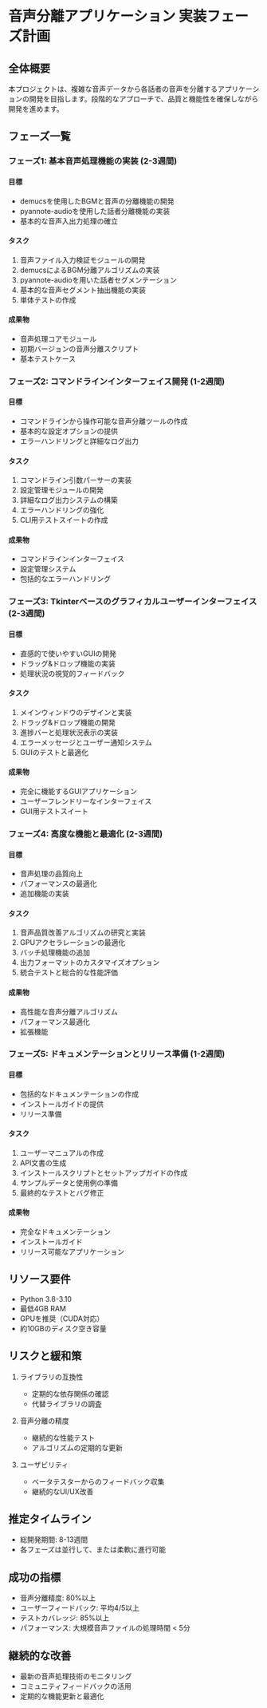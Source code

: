 # 音声分離アプリケーション 実装フェーズ計画

## 全体概要
本プロジェクトは、複雑な音声データから各話者の音声を分離するアプリケーションの開発を目指します。段階的なアプローチで、品質と機能性を確保しながら開発を進めます。

## フェーズ一覧

### フェーズ1: 基本音声処理機能の実装 (2-3週間)
#### 目標
- demucsを使用したBGMと音声の分離機能の開発
- pyannote-audioを使用した話者分離機能の実装
- 基本的な音声入出力処理の確立

#### タスク
1. 音声ファイル入力検証モジュールの開発
2. demucsによるBGM分離アルゴリズムの実装
3. pyannote-audioを用いた話者セグメンテーション
4. 基本的な音声セグメント抽出機能の実装
5. 単体テストの作成

#### 成果物
- 音声処理コアモジュール
- 初期バージョンの音声分離スクリプト
- 基本テストケース

### フェーズ2: コマンドラインインターフェイス開発 (1-2週間)
#### 目標
- コマンドラインから操作可能な音声分離ツールの作成
- 基本的な設定オプションの提供
- エラーハンドリングと詳細なログ出力

#### タスク
1. コマンドライン引数パーサーの実装
2. 設定管理モジュールの開発
3. 詳細なログ出力システムの構築
4. エラーハンドリングの強化
5. CLI用テストスイートの作成

#### 成果物
- コマンドラインインターフェイス
- 設定管理システム
- 包括的なエラーハンドリング

### フェーズ3: Tkinterベースのグラフィカルユーザーインターフェイス (2-3週間)
#### 目標
- 直感的で使いやすいGUIの開発
- ドラッグ&ドロップ機能の実装
- 処理状況の視覚的フィードバック

#### タスク
1. メインウィンドウのデザインと実装
2. ドラッグ&ドロップ機能の開発
3. 進捗バーと処理状況表示の実装
4. エラーメッセージとユーザー通知システム
5. GUIのテストと最適化

#### 成果物
- 完全に機能するGUIアプリケーション
- ユーザーフレンドリーなインターフェイス
- GUI用テストスイート

### フェーズ4: 高度な機能と最適化 (2-3週間)
#### 目標
- 音声処理の品質向上
- パフォーマンスの最適化
- 追加機能の実装

#### タスク
1. 音声品質改善アルゴリズムの研究と実装
2. GPUアクセラレーションの最適化
3. バッチ処理機能の追加
4. 出力フォーマットのカスタマイズオプション
5. 統合テストと総合的な性能評価

#### 成果物
- 高性能な音声分離アルゴリズム
- パフォーマンス最適化
- 拡張機能

### フェーズ5: ドキュメンテーションとリリース準備 (1-2週間)
#### 目標
- 包括的なドキュメンテーションの作成
- インストールガイドの提供
- リリース準備

#### タスク
1. ユーザーマニュアルの作成
2. API文書の生成
3. インストールスクリプトとセットアップガイドの作成
4. サンプルデータと使用例の準備
5. 最終的なテストとバグ修正

#### 成果物
- 完全なドキュメンテーション
- インストールガイド
- リリース可能なアプリケーション

## リソース要件
- Python 3.8-3.10
- 最低4GB RAM
- GPUを推奨（CUDA対応）
- 約10GBのディスク空き容量

## リスクと緩和策
1. ライブラリの互換性
   - 定期的な依存関係の確認
   - 代替ライブラリの調査

2. 音声分離の精度
   - 継続的な性能テスト
   - アルゴリズムの定期的な更新

3. ユーザビリティ
   - ベータテスターからのフィードバック収集
   - 継続的なUI/UX改善

## 推定タイムライン
- 総開発期間: 8-13週間
- 各フェーズは並行して、または柔軟に進行可能

## 成功の指標
- 音声分離精度: 80%以上
- ユーザーフィードバック: 平均4/5以上
- テストカバレッジ: 85%以上
- パフォーマンス: 大規模音声ファイルの処理時間 < 5分

## 継続的な改善
- 最新の音声処理技術のモニタリング
- コミュニティフィードバックの活用
- 定期的な機能更新と最適化
